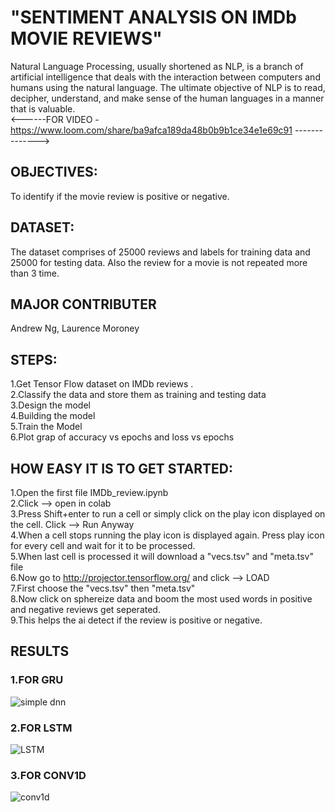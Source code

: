 

# "SENTIMENT ANALYSIS ON IMDb MOVIE REVIEWS"

Natural Language Processing, usually shortened as NLP, is a branch of artificial intelligence that deals with the interaction between computers and humans using the natural language. The ultimate objective of NLP is to read, decipher, understand, and make sense of the human languages in a manner that is valuable.<br>
<------FOR VIDEO - https://www.loom.com/share/ba9afca189da48b0b9b1ce34e1e69c91 -------------->

## OBJECTIVES:<br>
To identify if the movie review is positive or negative.

## DATASET:<br>
The dataset comprises of 25000 reviews and labels for training data and 25000 for testing data. Also the review for a movie is not repeated more than 3 time.<br>

## MAJOR CONTRIBUTER<BR>
  Andrew Ng, Laurence Moroney<br>
  
## STEPS:<br>
1.Get Tensor Flow dataset on IMDb reviews .<br>
2.Classify the data and store them as training and testing data <br>
3.Design the model <br>
4.Building the model <br>
5.Train the Model <br>
6.Plot grap of accuracy vs epochs and loss vs epochs <br>

## HOW EASY IT IS TO GET STARTED:
1.Open the first file IMDb_review.ipynb<br>
2.Click --> open in colab<br>
3.Press Shift+enter to run a cell or simply click on the play icon displayed on the cell. Click --> Run Anyway<br>
4.When a cell stops running the play icon is displayed again. Press play icon for every cell and wait for it to be processed. <br>
5.When last cell is processed it will download a "vecs.tsv" and "meta.tsv" file <br>
6.Now go to http://projector.tensorflow.org/ and click --> LOAD<br>
7.First choose the "vecs.tsv" then "meta.tsv"<br>
8.Now click on sphereize data and boom the most used words in positive and negative reviews get seperated.<br>
9.This helps the ai detect if the review is positive or negative.

## RESULTS

### 1.FOR GRU<br>
![simple dnn](https://user-images.githubusercontent.com/68053008/87217184-3f0a3180-c364-11ea-81d4-f3377dd79e9e.png)<br>

### 2.FOR LSTM<br>
![LSTM](https://user-images.githubusercontent.com/68053008/87217191-4f221100-c364-11ea-8c93-1679c6885bb0.png)<br>

### 3.FOR CONV1D<br>
![conv1d](https://user-images.githubusercontent.com/68053008/87217221-85f82700-c364-11ea-852a-b96273cc1db1.png)



